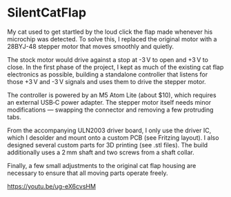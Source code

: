 # SilentCatFlap
My cat used to get startled by the loud click the flap made whenever his microchip was detected.
To solve this, I replaced the original motor with a 28BYJ-48 stepper motor that moves smoothly and quietly.

The stock motor would drive against a stop at -3 V to open and +3 V to close. In the first phase of the project, I kept as much of the existing cat flap electronics as possible, building a standalone controller that listens for those +3 V and -3 V signals and uses them to drive the stepper motor.

The controller is powered by an M5 Atom Lite (about $10), which requires an external USB‑C power adapter. The stepper motor itself needs minor modifications — swapping the connector and removing a few protruding tabs.

From the accompanying ULN2003 driver board, I only use the driver IC, which I desolder and mount onto a custom PCB (see Fritzing layout). I also designed several custom parts for 3D printing (see .stl files). The build additionally uses a 2 mm shaft and two screws from a shaft collar.

Finally, a few small adjustments to the original cat flap housing are necessary to ensure that all moving parts operate freely.

https://youtu.be/ug-eX6cvsHM
